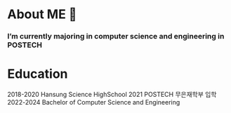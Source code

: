 # About ME 👀
### I’m currently majoring in computer science and engineering in POSTECH 

# Education
2018-2020 Hansung Science HighSchool
2021 POSTECH 무은재학부 입학
2022-2024 Bachelor of Computer Science and Engineering 

<!--
**Kimsohyun0110/Kimsohyun0110** is a ✨ _special_ ✨ repository because its `README.md` (this file) appears on your GitHub profile.

Here are some ideas to get you started:

- 🔭 I’m currently working on ...
- 🌱 I’m currently learning ...
- 👯 I’m looking to collaborate on ...
- 🤔 I’m looking for help with ...
- 💬 Ask me about ...
- 📫 How to reach me: ...
- 😄 Pronouns: ...
- ⚡ Fun fact: ...
-->
